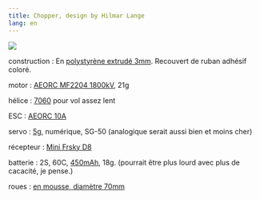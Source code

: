 ```yaml
---
title: Chopper, design by Hilmar Lange
lang: en
---
```



![](chopper.jpg)

construction
:	En [polystyrène extrudé 3mm](https://www.castorama.fr/panneau-en-polystyrene-extrude-80-x-60-cm-ep-3mm-vendu-par-paquet-de-8-panneaux/3663602884484_CAFR.prd). Recouvert de ruban adhésif coloré.

motor
:   [AEORC MF2204 1800kV](https://fr.aliexpress.com/item/32751100547.html), 21g

hélice
:	[7060](https://fr.aliexpress.com/item/32899785564.html) pour vol assez lent

ESC
:   [AEORC 10A](https://fr.aliexpress.com/item/32979019897.html)

servo 
:	[5g](https://fr.aliexpress.com/item/32937009729.html), numérique, SG-50 (analogique serait aussi bien et moins cher)

récepteur
:	[Mini Frsky D8](https://fr.aliexpress.com/item/32859265270.html)

batterie
:   2S, 60C, [450mAh](https://fr.aliexpress.com/item/32831635460.html), 18g. (pourrait être plus lourd avec plus de cacacité, je pense.)

roues
:	[en mousse, diamètre 70mm](https://fr.aliexpress.com/item/32828736254.html)